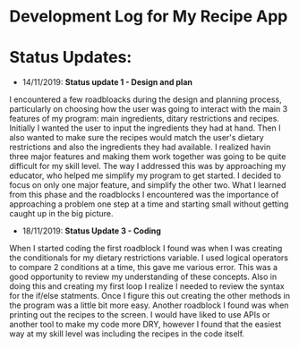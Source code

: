 # **Development Log for My Recipe App**

# Status Updates:

- 14/11/2019: **Status update 1 - Design and plan**

I encountered a few roadbloacks during the design and planning process, particularly on choosing how the user was going to interact with the main 3 features of my program: main ingredients, ditary restrictions and recipes. Initially I wanted the user to input the ingredients they had at hand. Then I also wanted to make sure the recipes would match the user's dietary restrictions and also the ingredients they had available. I realized havin three major features and making them work together was going to be quite difficult for my skill level. The way I addressed this was by approaching my educator, who helped me simplify my program to get started. I decided to focus on only one major feature, and simplify the other two. What I learned from this phase and the roadblocks I encountered was the importance of approaching a problem one step at a time and starting small without getting caught up in the big picture. 


- 18/11/2019: **Status Update 3 - Coding**

When I started coding the first roadblock I found was when I was creating the conditionals for my dietary restrictions variable. I used logical operators to compare 2 conditions at a time, this gave me various error. This was a good opportunity to review my understanding of these concepts. Also in doing this and creating my first loop I realize I needed to review the syntax for the if/else statments. Once I figure this out creating the other methods in the program was a little bit more easy. Another roadblock I found was when printing out the recipes to the screen. I would have liked to use APIs or another tool to make my code more DRY, however I found that the easiest way at my skill level was including the recipes in the code itself.



